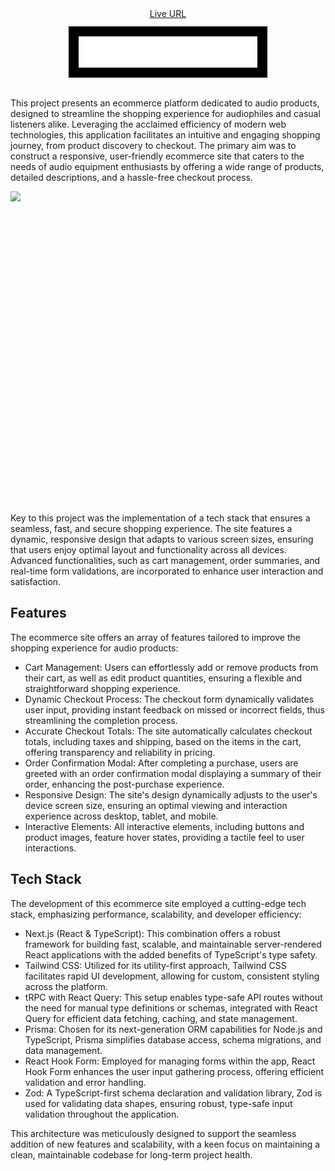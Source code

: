 <div style="display: grid; place-items: center; gap: 12px; margin-bottom: 2rem;">
  <a href="https://audiophile-di.vercel.app/">Live URL</a>
  <img src="https://raw.githubusercontent.com/davidinoa/audiophile/b66d9b3a088ca97d5bd79199c16364df01d7393c/src/assets/logo.svg" style="background-color:black; padding: 1rem;" />
</div>

This project presents an ecommerce platform dedicated to audio products, designed to streamline the shopping experience for audiophiles and casual listeners alike. Leveraging the acclaimed efficiency of modern web technologies, this application facilitates an intuitive and engaging shopping journey, from product discovery to checkout. The primary aim was to construct a responsive, user-friendly ecommerce site that caters to the needs of audio equipment enthusiasts by offering a wide range of products, detailed descriptions, and a hassle-free checkout process.

  <div style="height: 500px; overflow: clip; width: 100%">
    <img src="https://res.cloudinary.com/dz209s6jk/image/upload/v1619786083/Challenges/swxkgbgbn1z5yixxqwjb.jpg" style="width: 100%; object-fit: cover;" />
  </div>

Key to this project was the implementation of a tech stack that ensures a seamless, fast, and secure shopping experience. The site features a dynamic, responsive design that adapts to various screen sizes, ensuring that users enjoy optimal layout and functionality across all devices. Advanced functionalities, such as cart management, order summaries, and real-time form validations, are incorporated to enhance user interaction and satisfaction.

## Features

The ecommerce site offers an array of features tailored to improve the shopping experience for audio products:

- Cart Management: Users can effortlessly add or remove products from their cart, as well as edit product quantities, ensuring a flexible and straightforward shopping experience.
- Dynamic Checkout Process: The checkout form dynamically validates user input, providing instant feedback on missed or incorrect fields, thus streamlining the completion process.
- Accurate Checkout Totals: The site automatically calculates checkout totals, including taxes and shipping, based on the items in the cart, offering transparency and reliability in pricing.
- Order Confirmation Modal: After completing a purchase, users are greeted with an order confirmation modal displaying a summary of their order, enhancing the post-purchase experience.
- Responsive Design: The site's design dynamically adjusts to the user's device screen size, ensuring an optimal viewing and interaction experience across desktop, tablet, and mobile.
- Interactive Elements: All interactive elements, including buttons and product images, feature hover states, providing a tactile feel to user interactions.

## Tech Stack

The development of this ecommerce site employed a cutting-edge tech stack, emphasizing performance, scalability, and developer efficiency:

- Next.js (React & TypeScript): This combination offers a robust framework for building fast, scalable, and maintainable server-rendered React applications with the added benefits of TypeScript's type safety.
- Tailwind CSS: Utilized for its utility-first approach, Tailwind CSS facilitates rapid UI development, allowing for custom, consistent styling across the platform.
- tRPC with React Query: This setup enables type-safe API routes without the need for manual type definitions or schemas, integrated with React Query for efficient data fetching, caching, and state management.
- Prisma: Chosen for its next-generation ORM capabilities for Node.js and TypeScript, Prisma simplifies database access, schema migrations, and data management.
- React Hook Form: Employed for managing forms within the app, React Hook Form enhances the user input gathering process, offering efficient validation and error handling.
- Zod: A TypeScript-first schema declaration and validation library, Zod is used for validating data shapes, ensuring robust, type-safe input validation throughout the application.

This architecture was meticulously designed to support the seamless addition of new features and scalability, with a keen focus on maintaining a clean, maintainable codebase for long-term project health.
